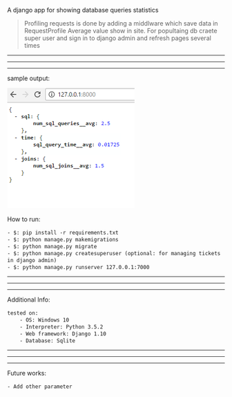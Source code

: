 A django app for showing database queries statistics


> Profiling requests is done by adding a middlware which save data in RequestProfile
> Average value show in site.
> For popultaing db craete super user and sign in to django admin and refresh pages several times

--------------------------------------------------------
--------------------------------------------------------
--------------------------------------------------------

sample output:

![alt text](https://raw.githubusercontent.com/beheshtraya/django-performance-view/master/screenshot.png)


How to run:

	- $: pip install -r requirements.txt
	- $: python manage.py makemigrations
	- $: python manage.py migrate
	- $: python manage.py createsuperuser (optional: for managing tickets in django admin)
	- $: python manage.py runserver 127.0.0.1:7000
		
				
--------------------------------------------------------
--------------------------------------------------------
--------------------------------------------------------
		
		
Additional Info:

	tested on:
		- OS: Windows 10
		- Interpreter: Python 3.5.2
		- Web framework: Django 1.10
		- Database: Sqlite
		
--------------------------------------------------------
--------------------------------------------------------
--------------------------------------------------------

Future works:

	- Add other parameter
	
	

